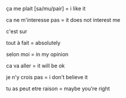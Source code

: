 ça me plait [sa/mu/pair] = i like it

ca ne m'interesse pas = it does not interest me

c'est sur

tout à fait = absolutely

selon moi = in my opinion

ca va aller = it will be ok

je n'y crois pas = i don't believe it

tu as peut etre raison = maybe you're right
